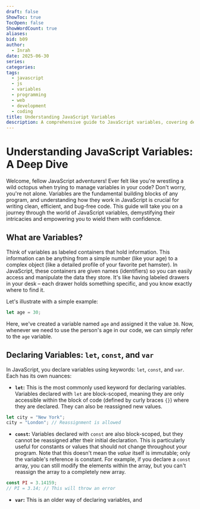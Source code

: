 ```yaml
---
draft: false
ShowToc: true
TocOpen: false
ShowWordCount: true
aliases: 
bid: b09
author:
  - Inrah
date: 2025-06-30
series: 
categories: 
tags:
  - javascript
  - js
  - variables
  - programming
  - web
  - development
  - coding
title: Understanding JavaScript Variables
description: A comprehensive guide to JavaScript variables, covering declaration, scope, hoisting, and best practices. Learn how to effectively use variables in your JavaScript programs.
---
```


# Understanding JavaScript Variables: A Deep Dive

Welcome, fellow JavaScript adventurers!  Ever felt like you're wrestling a wild octopus when trying to manage variables in your code?  Don't worry, you're not alone.  Variables are the fundamental building blocks of any program, and understanding how they work in JavaScript is crucial for writing clean, efficient, and bug-free code.  This guide will take you on a journey through the world of JavaScript variables, demystifying their intricacies and empowering you to wield them with confidence.

## What are Variables?

Think of variables as labeled containers that hold information.  This information can be anything from a simple number (like your age) to a complex object (like a detailed profile of your favorite pet hamster).  In JavaScript, these containers are given names (identifiers) so you can easily access and manipulate the data they store.  It's like having labeled drawers in your desk – each drawer holds something specific, and you know exactly where to find it.

Let's illustrate with a simple example:

```javascript
let age = 30;
```

Here, we've created a variable named `age` and assigned it the value `30`.  Now, whenever we need to use the person's age in our code, we can simply refer to the `age` variable.

## Declaring Variables: `let`, `const`, and `var`

In JavaScript, you declare variables using keywords: `let`, `const`, and `var`.  Each has its own nuances:

* **`let`:** This is the most commonly used keyword for declaring variables.  Variables declared with `let` are block-scoped, meaning they are only accessible within the block of code (defined by curly braces `{}`) where they are declared.  They can also be reassigned new values.

```javascript
let city = "New York";
city = "London"; // Reassignment is allowed
```

* **`const`:**  Variables declared with `const` are also block-scoped, but they cannot be reassigned after their initial declaration.  This is particularly useful for constants or values that should not change throughout your program.  Note that this doesn't mean the *value* itself is immutable; only the variable's reference is constant.  For example, if you declare a `const` array, you can still modify the elements within the array, but you can't reassign the array to a completely new array.

```javascript
const PI = 3.14159;
// PI = 3.14; // This will throw an error
```

* **`var`:**  This is an older way of declaring variables, and
<!-- -->
 